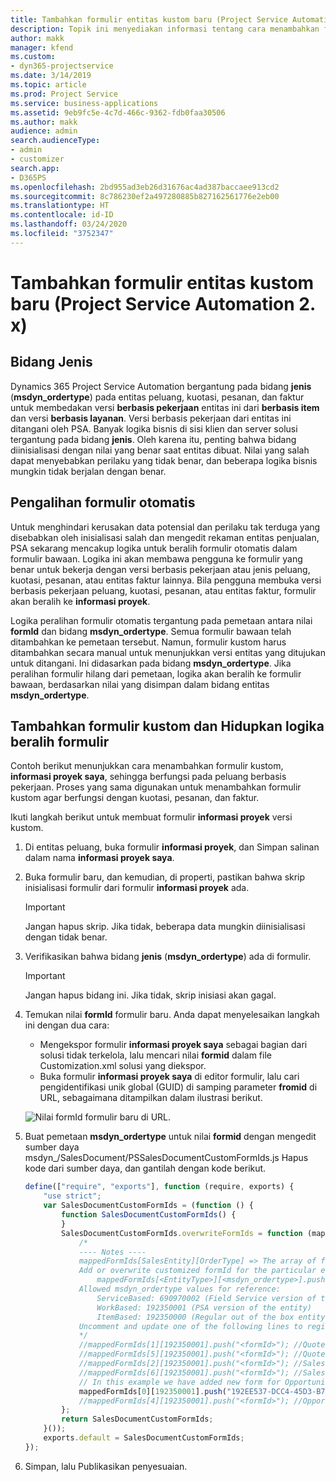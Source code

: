 ```yaml
---
title: Tambahkan formulir entitas kustom baru (Project Service Automation 2. x)
description: Topik ini menyediakan informasi tentang cara menambahkan formulir entitas kustom untuk peluang, kuotasi, pesanan, atau faktur di Dynamics 365 Project Service Automation 2. x.
author: makk
manager: kfend
ms.custom:
- dyn365-projectservice
ms.date: 3/14/2019
ms.topic: article
ms.prod: Project Service
ms.service: business-applications
ms.assetid: 9eb9fc5e-4c7d-466c-9362-fdb0faa30506
ms.author: makk
audience: admin
search.audienceType:
- admin
- customizer
search.app:
- D365PS
ms.openlocfilehash: 2bd955ad3eb26d31676ac4ad387baccaee913cd2
ms.sourcegitcommit: 8c786230ef2a497280885b827162561776e2eb00
ms.translationtype: HT
ms.contentlocale: id-ID
ms.lasthandoff: 03/24/2020
ms.locfileid: "3752347"
---
```

# <a name="add-new-custom-entity-forms-project-service-automation-2x"></a>Tambahkan formulir entitas kustom baru (Project Service Automation 2. x)

## <a name="type-field"></a>Bidang Jenis 

Dynamics 365 Project Service Automation bergantung pada bidang **jenis** (**msdyn\_ordertype**) pada entitas peluang, kuotasi, pesanan, dan faktur untuk membedakan versi **berbasis pekerjaan** entitas ini dari **berbasis item** dan versi **berbasis layanan**. Versi berbasis pekerjaan dari entitas ini ditangani oleh PSA. Banyak logika bisnis di sisi klien dan server solusi tergantung pada bidang **jenis**. Oleh karena itu, penting bahwa bidang diinisialisasi dengan nilai yang benar saat entitas dibuat. Nilai yang salah dapat menyebabkan perilaku yang tidak benar, dan beberapa logika bisnis mungkin tidak berjalan dengan benar.

## <a name="automatic-form-switching"></a>Pengalihan formulir otomatis

Untuk menghindari kerusakan data potensial dan perilaku tak terduga yang disebabkan oleh inisialisasi salah dan mengedit rekaman entitas penjualan, PSA sekarang mencakup logika untuk beralih formulir otomatis dalam formulir bawaan. Logika ini akan membawa pengguna ke formulir yang benar untuk bekerja dengan versi berbasis pekerjaan atau jenis peluang, kuotasi, pesanan, atau entitas faktur lainnya. Bila pengguna membuka versi berbasis pekerjaan peluang, kuotasi, pesanan, atau entitas faktur, formulir akan beralih ke **informasi proyek**.

Logika peralihan formulir otomatis tergantung pada pemetaan antara nilai **formId** dan bidang **msdyn\_ordertype**. Semua formulir bawaan telah ditambahkan ke pemetaan tersebut. Namun, formulir kustom harus ditambahkan secara manual untuk menunjukkan versi entitas yang ditujukan untuk ditangani. Ini didasarkan pada bidang **msdyn\_ordertype**. Jika peralihan formulir hilang dari pemetaan, logika akan beralih ke formulir bawaan, berdasarkan nilai yang disimpan dalam bidang entitas **msdyn\_ordertype**.

## <a name="add-custom-forms-and-turn-on-the-form-switching-logic"></a>Tambahkan formulir kustom dan Hidupkan logika beralih formulir

Contoh berikut menunjukkan cara menambahkan formulir kustom, **informasi proyek saya**, sehingga berfungsi pada peluang berbasis pekerjaan. Proses yang sama digunakan untuk menambahkan formulir kustom agar berfungsi dengan kuotasi, pesanan, dan faktur.

Ikuti langkah berikut untuk membuat formulir **informasi proyek** versi kustom.

1. Di entitas peluang, buka formulir **informasi proyek**, dan Simpan salinan dalam nama **informasi proyek saya**.
2. Buka formulir baru, dan kemudian, di properti, pastikan bahwa skrip inisialisasi formulir dari formulir **informasi proyek** ada. 

    > [!IMPORTANT]
    > Jangan hapus skrip. Jika tidak, beberapa data mungkin diinisialisasi dengan tidak benar.

3. Verifikasikan bahwa bidang **jenis** (**msdyn\_ordertype**) ada di formulir. 

    > [!IMPORTANT]
    > Jangan hapus bidang ini. Jika tidak, skrip inisiasi akan gagal.

4. Temukan nilai **formId** formulir baru. Anda dapat menyelesaikan langkah ini dengan dua cara:

    - Mengekspor formulir **informasi proyek saya** sebagai bagian dari solusi tidak terkelola, lalu mencari nilai **formid** dalam file Customization.xml solusi yang diekspor.
    - Buka formulir **informasi proyek saya** di editor formulir, lalu cari pengidentifikasi unik global (GUID) di samping parameter **fromid** di URL, sebagaimana ditampilkan dalam ilustrasi berikut.

    ![Nilai formId formulir baru di URL.](media/how-to-add-custom-forms-in-v2.0.png)

5. Buat pemetaan **msdyn\_ordertype** untuk nilai **formid** dengan mengedit sumber daya msdyn\_/SalesDocument/PSSalesDocumentCustomFormIds.js Hapus kode dari sumber daya, dan gantilah dengan kode berikut.

    ```javascript
    define(["require", "exports"], function (require, exports) {
        "use strict";
        var SalesDocumentCustomFormIds = (function () {
            function SalesDocumentCustomFormIds() {
            }
            SalesDocumentCustomFormIds.overwriteFormIds = function (mappedFormIds) {
                /*
                ---- Notes ----
                mappedFormIds[SalesEntity][OrderType] => The array of forms IDs that support particular entity and order type
                Add or overwrite customized formId for the particular entity and order type by calling:
                    mappedFormIds[<EntityType>][<msdyn_ordertype>].push("<formId>");
                Allowed msdyn_ordertype values for reference:
                    ServiceBased: 690970002 (Field Service version of the entity)
                    WorkBased: 192350001 (PSA version of the entity)
                    ItemBased: 192350000 (Regular out of the box entity)
                Uncomment and update one of the following lines to register custom PSA form for required entity:
                */      
                //mappedFormIds[1][192350001].push("<formId>"); //Quote
                //mappedFormIds[5][192350001].push("<formId>"); //Quote Line
                //mappedFormIds[2][192350001].push("<formId>"); //Sales Order
                //mappedFormIds[6][192350001].push("<formId>"); //Sales Order Line
                // In this example we have added new form for Opportunity
                mappedFormIds[0][192350001].push("192EE537-DCC4-45D3-B7AF-EA694B9113D2"); //Opportunity
                //mappedFormIds[4][192350001].push("<formId>"); //Opportunity Line
            };
            return SalesDocumentCustomFormIds;
        }());
        exports.default = SalesDocumentCustomFormIds;
    });
    ```

6. Simpan, lalu Publikasikan penyesuaian.
